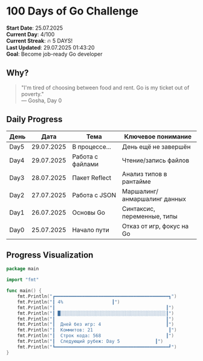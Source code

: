 # 100 Days of Go Challenge

**Start Date**: 25.07.2025  
**Current Day**: 4/100  
**Current Streak**: 🔥 5 DAYS!  
**Last Updated**: 29.07.2025 01:43:20  
**Goal**: Become job-ready Go developer

## Why?

> "I'm tired of choosing between food and rent. Go is my ticket out of poverty."  
> — Gosha, Day 0

## Daily Progress

| День | Дата       | Тема             | Ключевое понимание           |
| ---- | ---------- | ---------------- | ---------------------------- |
| Day5 | 29.07.2025 | В процессе...    | День ещё не завершён         |
| Day4 | 29.07.2025 | Работа с файлами | Чтение/запись файлов         |
| Day3 | 28.07.2025 | Пакет Reflect    | Анализ типов в рантайме      |
| Day2 | 27.07.2025 | Работа с JSON    | Маршалинг/анмаршалинг данных |
| Day1 | 26.07.2025 | Основы Go        | Синтаксис, переменные, типы  |
| Day0 | 25.07.2025 | Начало пути      | Отказ от игр, фокус на Go    |

## Progress Visualization

```go
package main

import "fmt"

func main() {
    fmt.Println("┏━━━━━━━━━━━━━━━━━━━━━━━━━━━━━━━━━━━━━━━━━━┓")
    fmt.Println("┃ 4%                  ┃")
    fmt.Println("┃                                         ┃")
    fmt.Println("┃ █░░░░░░░░░░░░░░░░░░░░░░░░░░░░░░░░░░░░░░░┃")
    fmt.Println("┃                                         ┃")
    fmt.Println("┃  Дней без игр: 4                        ┃")
    fmt.Println("┃  Коммитов: 21                            ┃")
    fmt.Println("┃  Строк кода: 568                        ┃")
    fmt.Println("┃  Следующий рубеж: Day 5             ┃")
    fmt.Println("┗━━━━━━━━━━━━━━━━━━━━━━━━━━━━━━━━━━━━━━━━━━┛")
}
```
